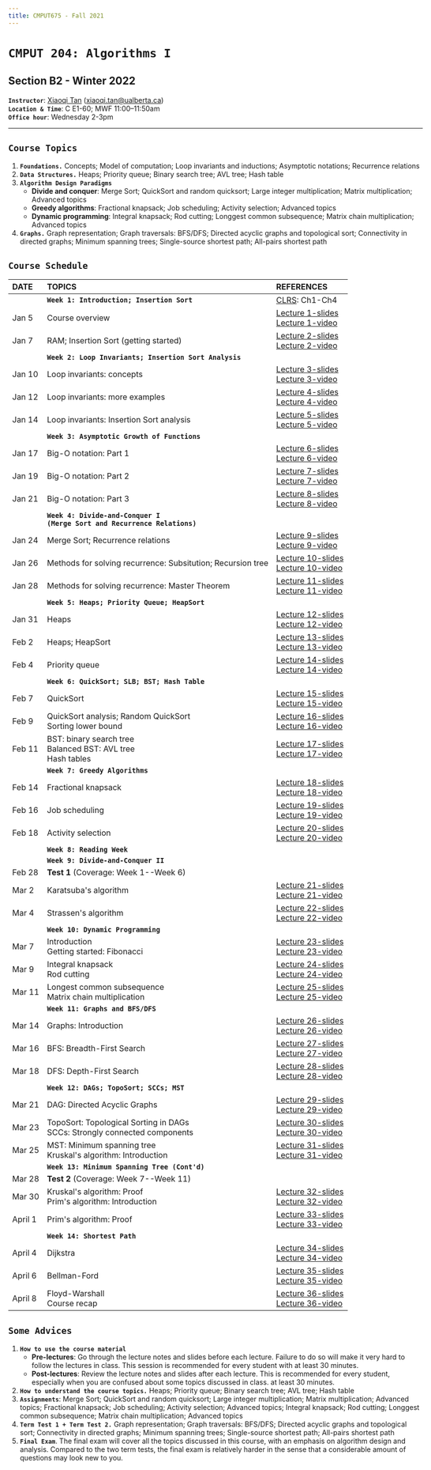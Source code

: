 ```yaml
---
title: CMPUT675 - Fall 2021
---
```


<style>
body {
  max-width: 860px;
  padding: 60px !important;
  padding-top: 20px !important;
  /*padding-right: 1.6em;*/
  padding-bottom: 20px;
  background-color: white;
  box-shadow: rgba(0, 0, 0, 0.4) 0px 2px 4px, rgba(0, 0, 0, 0.3) 0px 7px 3px -3px, rgba(0, 0, 0, 0.2) 0px -3px 0px inset;
  box-shadow: 0px -10px 10px #275D38;
}
</style>


# `CMPUT 204: Algorithms I`

## Section B2 - Winter 2022

**`Instructor`**: [Xiaoqi Tan](/) (xiaoqi.tan@ualberta.ca)\
**`Location & Time`**:  C E1-60; MWF 11:00–11:50am\
**`Office hour`**: Wednesday 2-3pm

---


## `Course Topics`

1. **`Foundations.`** Concepts; Model of computation; Loop invariants and inductions; Asymptotic notations; Recurrence relations  
2. **`Data Structures.`** Heaps; Priority queue; Binary search tree; AVL tree; Hash table 
3. **`Algorithm Design Paradigms`** 
   - **Divide and conquer**: Merge Sort; QuickSort and random quicksort; Large integer multiplication; Matrix multiplication; Advanced topics
   - **Greedy algorithms**: Fractional knapsack; Job scheduling; Activity selection; Advanced topics
   - **Dynamic programming**: Integral knapsack; Rod cutting; Longgest common subsequence; Matrix chain multiplication; Advanced topics
4. **`Graphs.`** Graph representation; Graph traversals: BFS/DFS; Directed acyclic graphs and topological sort; Connectivity in directed graphs; Minimum spanning trees; Single-source shortest path; All-pairs shortest path

## `Course Schedule` 

| DATE     | TOPICS                           |  REFERENCES             |
|:-------------   | :-----                    |  :-----                 |
|          |   **`Week 1: Introduction; Insertion Sort`**                               |   [CLRS](https://web.stanford.edu/~boyd/cvxbook/bv_cvxbook.pdf): Ch1-Ch4    |
| Jan 5 | Course overview     |    [Lecture 1-slides](https://drive.google.com/file/d/1lseXfLxfmbkPr6OKUkGehPhl5CuU1JwR/view?usp=sharing)<br> [Lecture 1-video](https://drive.google.com/file/d/1lseXfLxfmbkPr6OKUkGehPhl5CuU1JwR/view?usp=sharing)                    |
| Jan 7        | RAM; Insertion Sort (getting started)      |     [Lecture 2-slides](https://drive.google.com/file/d/1lseXfLxfmbkPr6OKUkGehPhl5CuU1JwR/view?usp=sharing) <br> [Lecture 2-video](https://drive.google.com/file/d/1lseXfLxfmbkPr6OKUkGehPhl5CuU1JwR/view?usp=sharing)            |
|              |   **`Week 2: Loop Invariants; Insertion Sort Analysis`**                              |       |
| Jan 10     | Loop invariants: concepts        |  [Lecture 3-slides](https://drive.google.com/file/d/1lseXfLxfmbkPr6OKUkGehPhl5CuU1JwR/view?usp=sharing) <br> [Lecture 3-video](https://drive.google.com/file/d/1lseXfLxfmbkPr6OKUkGehPhl5CuU1JwR/view?usp=sharing) |
| Jan 12   | Loop invariants: more examples     |  [Lecture 4-slides](https://drive.google.com/file/d/1lseXfLxfmbkPr6OKUkGehPhl5CuU1JwR/view?usp=sharing) <br> [Lecture 4-video](https://drive.google.com/file/d/1lseXfLxfmbkPr6OKUkGehPhl5CuU1JwR/view?usp=sharing)   |
| Jan 14   | Loop invariants: Insertion Sort analysis    |  [Lecture 5-slides](https://drive.google.com/file/d/1lseXfLxfmbkPr6OKUkGehPhl5CuU1JwR/view?usp=sharing) <br> [Lecture 5-video](https://drive.google.com/file/d/1lseXfLxfmbkPr6OKUkGehPhl5CuU1JwR/view?usp=sharing)  |
|          |   **`Week 3: Asymptotic Growth of Functions`**                              |       |
| Jan 17     | Big-O notation: Part 1       |  [Lecture 6-slides](https://drive.google.com/file/d/1lseXfLxfmbkPr6OKUkGehPhl5CuU1JwR/view?usp=sharing) <br> [Lecture 6-video](https://drive.google.com/file/d/1lseXfLxfmbkPr6OKUkGehPhl5CuU1JwR/view?usp=sharing)  |
| Jan 19   | Big-O notation: Part 2    |  [Lecture 7-slides](https://drive.google.com/file/d/1lseXfLxfmbkPr6OKUkGehPhl5CuU1JwR/view?usp=sharing) <br> [Lecture 7-video](https://drive.google.com/file/d/1lseXfLxfmbkPr6OKUkGehPhl5CuU1JwR/view?usp=sharing)   |
| Jan 21   | Big-O notation: Part 3    |  [Lecture 8-slides](https://drive.google.com/file/d/1lseXfLxfmbkPr6OKUkGehPhl5CuU1JwR/view?usp=sharing) <br> [Lecture 8-video](https://drive.google.com/file/d/1lseXfLxfmbkPr6OKUkGehPhl5CuU1JwR/view?usp=sharing)  |
|             |   **`Week 4: Divide-and-Conquer I`** <br> **`(Merge Sort and Recurrence Relations)`**                              |  
| Jan 24     | Merge Sort; Recurrence  relations   |  [Lecture 9-slides](https://drive.google.com/file/d/1lseXfLxfmbkPr6OKUkGehPhl5CuU1JwR/view?usp=sharing) <br> [Lecture 9-video](https://drive.google.com/file/d/1lseXfLxfmbkPr6OKUkGehPhl5CuU1JwR/view?usp=sharing)  |
| Jan 26   |  Methods for solving recurrence: Subsitution; Recursion tree   |  [Lecture 10-slides](https://drive.google.com/file/d/1lseXfLxfmbkPr6OKUkGehPhl5CuU1JwR/view?usp=sharing) <br> [Lecture 10-video](https://drive.google.com/file/d/1lseXfLxfmbkPr6OKUkGehPhl5CuU1JwR/view?usp=sharing)   |
| Jan 28   | Methods for solving recurrence: Master Theorem    |  [Lecture 11-slides](https://drive.google.com/file/d/1lseXfLxfmbkPr6OKUkGehPhl5CuU1JwR/view?usp=sharing) <br> [Lecture 11-video](https://drive.google.com/file/d/1lseXfLxfmbkPr6OKUkGehPhl5CuU1JwR/view?usp=sharing)  |
|          |   **`Week 5: Heaps; Priority Queue; HeapSort`**                              |
| Jan 31     | Heaps      |  [Lecture 12-slides](https://drive.google.com/file/d/1lseXfLxfmbkPr6OKUkGehPhl5CuU1JwR/view?usp=sharing) <br> [Lecture 12-video](https://drive.google.com/file/d/1lseXfLxfmbkPr6OKUkGehPhl5CuU1JwR/view?usp=sharing)  |
| Feb 2   |  Heaps; HeapSort   |  [Lecture 13-slides](https://drive.google.com/file/d/1lseXfLxfmbkPr6OKUkGehPhl5CuU1JwR/view?usp=sharing) <br> [Lecture 13-video](https://drive.google.com/file/d/1lseXfLxfmbkPr6OKUkGehPhl5CuU1JwR/view?usp=sharing)   |
| Feb 4   | Priority queue    |  [Lecture 14-slides](https://drive.google.com/file/d/1lseXfLxfmbkPr6OKUkGehPhl5CuU1JwR/view?usp=sharing) <br> [Lecture 14-video](https://drive.google.com/file/d/1lseXfLxfmbkPr6OKUkGehPhl5CuU1JwR/view?usp=sharing)  |
|          |   **`Week 6: QuickSort; SLB; BST; Hash Table`**                              |
| Feb 7     | QuickSort      |  [Lecture 15-slides](https://drive.google.com/file/d/1lseXfLxfmbkPr6OKUkGehPhl5CuU1JwR/view?usp=sharing) <br> [Lecture 15-video](https://drive.google.com/file/d/1lseXfLxfmbkPr6OKUkGehPhl5CuU1JwR/view?usp=sharing)  |
| Feb 9   |   QuickSort analysis; Random QuickSort <br> Sorting lower bound   |  [Lecture 16-slides](https://drive.google.com/file/d/1lseXfLxfmbkPr6OKUkGehPhl5CuU1JwR/view?usp=sharing) <br> [Lecture 16-video](https://drive.google.com/file/d/1lseXfLxfmbkPr6OKUkGehPhl5CuU1JwR/view?usp=sharing)   |
| Feb 11   | BST: binary search tree <br> Balanced BST: AVL tree <br> Hash tables    |  [Lecture 17-slides](https://drive.google.com/file/d/1lseXfLxfmbkPr6OKUkGehPhl5CuU1JwR/view?usp=sharing) <br> [Lecture 17-video](https://drive.google.com/file/d/1lseXfLxfmbkPr6OKUkGehPhl5CuU1JwR/view?usp=sharing)  |
|          |   **`Week 7: Greedy Algorithms`**                              |
| Feb 14     | Fractional knapsack      |  [Lecture 18-slides](https://drive.google.com/file/d/1lseXfLxfmbkPr6OKUkGehPhl5CuU1JwR/view?usp=sharing) <br> [Lecture 18-video](https://drive.google.com/file/d/1lseXfLxfmbkPr6OKUkGehPhl5CuU1JwR/view?usp=sharing)  |
| Feb 16   |  Job scheduling   |  [Lecture 19-slides](https://drive.google.com/file/d/1lseXfLxfmbkPr6OKUkGehPhl5CuU1JwR/view?usp=sharing) <br> [Lecture 19-video](https://drive.google.com/file/d/1lseXfLxfmbkPr6OKUkGehPhl5CuU1JwR/view?usp=sharing)   |
| Feb 18   | Activity selection  |  [Lecture 20-slides](https://drive.google.com/file/d/1lseXfLxfmbkPr6OKUkGehPhl5CuU1JwR/view?usp=sharing) <br> [Lecture 20-video](https://drive.google.com/file/d/1lseXfLxfmbkPr6OKUkGehPhl5CuU1JwR/view?usp=sharing)  |
|          |   **`Week 8: Reading Week`**                                    |
|          |   **`Week 9: Divide-and-Conquer II`**                              |
| Feb 28    | **Test 1** (Coverage: Week 1--Week 6)      |     |
| Mar  2  |  Karatsuba's algorithm   |  [Lecture 21-slides](https://drive.google.com/file/d/1lseXfLxfmbkPr6OKUkGehPhl5CuU1JwR/view?usp=sharing) <br> [Lecture 21-video](https://drive.google.com/file/d/1lseXfLxfmbkPr6OKUkGehPhl5CuU1JwR/view?usp=sharing)   |
| Mar  4   | Strassen's algorithm    |  [Lecture 22-slides](https://drive.google.com/file/d/1lseXfLxfmbkPr6OKUkGehPhl5CuU1JwR/view?usp=sharing) <br> [Lecture 22-video](https://drive.google.com/file/d/1lseXfLxfmbkPr6OKUkGehPhl5CuU1JwR/view?usp=sharing)  |
|          |   **`Week 10: Dynamic Programming`**                              |
| Mar  7  |  Introduction <br> Getting started: Fibonacci   |  [Lecture 23-slides](https://drive.google.com/file/d/1lseXfLxfmbkPr6OKUkGehPhl5CuU1JwR/view?usp=sharing) <br> [Lecture 23-video](https://drive.google.com/file/d/1lseXfLxfmbkPr6OKUkGehPhl5CuU1JwR/view?usp=sharing)   |
| Mar  9   | Integral knapsack <br> Rod cutting    |  [Lecture 24-slides](https://drive.google.com/file/d/1lseXfLxfmbkPr6OKUkGehPhl5CuU1JwR/view?usp=sharing) <br> [Lecture 24-video](https://drive.google.com/file/d/1lseXfLxfmbkPr6OKUkGehPhl5CuU1JwR/view?usp=sharing)  |
| Mar  11  | Longest common subsequence <br> Matrix chain multiplication   |  [Lecture 25-slides](https://drive.google.com/file/d/1lseXfLxfmbkPr6OKUkGehPhl5CuU1JwR/view?usp=sharing) <br> [Lecture 25-video](https://drive.google.com/file/d/1lseXfLxfmbkPr6OKUkGehPhl5CuU1JwR/view?usp=sharing)  |
|          |   **`Week 11: Graphs and BFS/DFS`**                              |
| Mar  14  |  Graphs: Introduction    |  [Lecture 26-slides](https://drive.google.com/file/d/1lseXfLxfmbkPr6OKUkGehPhl5CuU1JwR/view?usp=sharing) <br> [Lecture 26-video](https://drive.google.com/file/d/1lseXfLxfmbkPr6OKUkGehPhl5CuU1JwR/view?usp=sharing)   |
| Mar  16   | BFS: Breadth-First Search     |  [Lecture 27-slides](https://drive.google.com/file/d/1lseXfLxfmbkPr6OKUkGehPhl5CuU1JwR/view?usp=sharing) <br> [Lecture 27-video](https://drive.google.com/file/d/1lseXfLxfmbkPr6OKUkGehPhl5CuU1JwR/view?usp=sharing)  |
| Mar  18  | DFS: Depth-First Search   |  [Lecture 28-slides](https://drive.google.com/file/d/1lseXfLxfmbkPr6OKUkGehPhl5CuU1JwR/view?usp=sharing) <br> [Lecture 28-video](https://drive.google.com/file/d/1lseXfLxfmbkPr6OKUkGehPhl5CuU1JwR/view?usp=sharing)  |
|          |   **`Week 12: DAGs; TopoSort; SCCs; MST`**                              |
| Mar  21  |  DAG: Directed Acyclic Graphs   |  [Lecture 29-slides](https://drive.google.com/file/d/1lseXfLxfmbkPr6OKUkGehPhl5CuU1JwR/view?usp=sharing) <br> [Lecture 29-video](https://drive.google.com/file/d/1lseXfLxfmbkPr6OKUkGehPhl5CuU1JwR/view?usp=sharing)   |
| Mar  23   | TopoSort: Topological Sorting in DAGs <br> SCCs: Strongly connected components   |  [Lecture 30-slides](https://drive.google.com/file/d/1lseXfLxfmbkPr6OKUkGehPhl5CuU1JwR/view?usp=sharing) <br> [Lecture 30-video](https://drive.google.com/file/d/1lseXfLxfmbkPr6OKUkGehPhl5CuU1JwR/view?usp=sharing)  |
| Mar  25  | MST: Minimum spanning tree <br> Kruskal's algorithm: Introduction   |  [Lecture 31-slides](https://drive.google.com/file/d/1lseXfLxfmbkPr6OKUkGehPhl5CuU1JwR/view?usp=sharing) <br> [Lecture 31-video](https://drive.google.com/file/d/1lseXfLxfmbkPr6OKUkGehPhl5CuU1JwR/view?usp=sharing)  |
|          |   **`Week 13: Minimum Spanning Tree (Cont'd)`**                              |
| Mar  28  |  **Test 2** (Coverage: Week 7--Week 11)                  |                     |
| Mar  30   |  Kruskal's algorithm: Proof <br> Prim's algorithm: Introduction   |  [Lecture 32-slides](https://drive.google.com/file/d/1lseXfLxfmbkPr6OKUkGehPhl5CuU1JwR/view?usp=sharing) <br> [Lecture 32-video](https://drive.google.com/file/d/1lseXfLxfmbkPr6OKUkGehPhl5CuU1JwR/view?usp=sharing)  |
| April  1  | Prim's algorithm: Proof       |  [Lecture 33-slides](https://drive.google.com/file/d/1lseXfLxfmbkPr6OKUkGehPhl5CuU1JwR/view?usp=sharing) <br> [Lecture 33-video](https://drive.google.com/file/d/1lseXfLxfmbkPr6OKUkGehPhl5CuU1JwR/view?usp=sharing)  |
|          |   **`Week 14: Shortest Path`**                              |
| April  4  |  Dijkstra |  [Lecture 34-slides](https://drive.google.com/file/d/1lseXfLxfmbkPr6OKUkGehPhl5CuU1JwR/view?usp=sharing) <br> [Lecture 34-video](https://drive.google.com/file/d/1lseXfLxfmbkPr6OKUkGehPhl5CuU1JwR/view?usp=sharing)   |
| April  6  | Bellman-Ford    |  [Lecture 35-slides](https://drive.google.com/file/d/1lseXfLxfmbkPr6OKUkGehPhl5CuU1JwR/view?usp=sharing) <br> [Lecture 35-video](https://drive.google.com/file/d/1lseXfLxfmbkPr6OKUkGehPhl5CuU1JwR/view?usp=sharing)  |
| April  8  | Floyd-Warshall <br> Course recap   |  [Lecture 36-slides](https://drive.google.com/file/d/1lseXfLxfmbkPr6OKUkGehPhl5CuU1JwR/view?usp=sharing) <br> [Lecture 36-video](https://drive.google.com/file/d/1lseXfLxfmbkPr6OKUkGehPhl5CuU1JwR/view?usp=sharing)  |



## `Some Advices`

1. **`How to use the course material`** 
    - **Pre-lectures**: Go through the lecture notes and slides before each lecture. Failure to do so will make it very hard to follow the lectures in class. This session is recommended for every student with at least 30 minutes.
    - **Post-lectures**:  Review the lecture notes and slides after each lecture. This is recommended for every student, especially when you are confused about some topics discussed in class. at least 30 minutes.
2. **`How to understand the course topics.`** Heaps; Priority queue; Binary search tree; AVL tree; Hash table 
3. **`Assignments`**: Merge Sort; QuickSort and random quicksort; Large integer multiplication; Matrix multiplication; Advanced topics; Fractional knapsack; Job scheduling; Activity selection; Advanced topics; Integral knapsack; Rod cutting; Longgest common subsequence; Matrix chain multiplication; Advanced topics
4. **`Term Test 1 + Term Test 2.`** Graph representation; Graph traversals: BFS/DFS; Directed acyclic graphs and topological sort; Connectivity in directed graphs; Minimum spanning trees; Single-source shortest path; All-pairs shortest path
5. **`Final Exam`**. The final exam will cover all the topics discussed in this course, with an emphasis on algorithm design and analysis. Compared to the two term tests, the final exam is relatively harder in the sense that a considerable amount of questions may look new to you. 